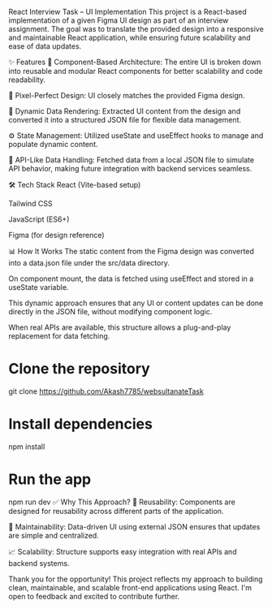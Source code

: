 React Interview Task – UI Implementation
This project is a React-based implementation of a given Figma UI design as part of an interview assignment. The goal was to translate the provided design into a responsive and maintainable React application, while ensuring future scalability and ease of data updates.

✨ Features
🔧 Component-Based Architecture: The entire UI is broken down into reusable and modular React components for better scalability and code readability.

🎨 Pixel-Perfect Design: UI closely matches the provided Figma design.

🔄 Dynamic Data Rendering: Extracted UI content from the design and converted it into a structured JSON file for flexible data management.

⚙️ State Management: Utilized useState and useEffect hooks to manage and populate dynamic content.

🔗 API-Like Data Handling: Fetched data from a local JSON file to simulate API behavior, making future integration with backend services seamless.

🛠️ Tech Stack
React (Vite-based setup)

Tailwind CSS 

JavaScript (ES6+)

Figma (for design reference)


📊 How It Works
The static content from the Figma design was converted into a data.json file under the src/data directory.

On component mount, the data is fetched using useEffect and stored in a useState variable.

This dynamic approach ensures that any UI or content updates can be done directly in the JSON file, without modifying component logic.

When real APIs are available, this structure allows a plug-and-play replacement for data fetching.


# Clone the repository
git clone https://github.com/Akash7785/websultanateTask


# Install dependencies
npm install

# Run the app
npm run dev
✅ Why This Approach?
🔁 Reusability: Components are designed for reusability across different parts of the application.

🧩 Maintainability: Data-driven UI using external JSON ensures that updates are simple and centralized.

📈 Scalability: Structure supports easy integration with real APIs and backend systems.


Thank you for the opportunity!
This project reflects my approach to building clean, maintainable, and scalable front-end applications using React. I'm open to feedback and excited to contribute further.
